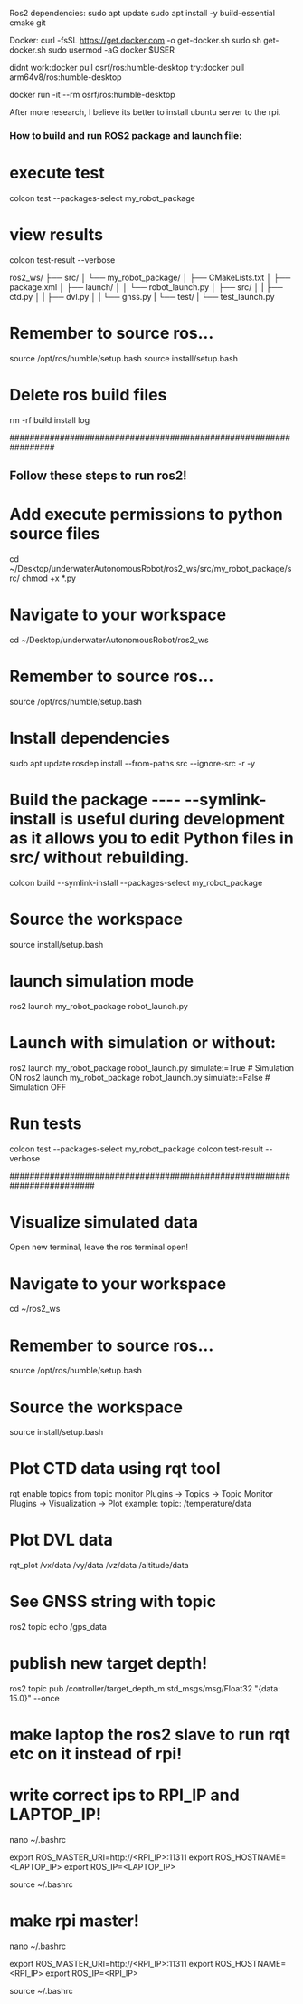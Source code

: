 Ros2 dependencies:
sudo apt update
sudo apt install -y build-essential cmake git

Docker:
curl -fsSL https://get.docker.com -o get-docker.sh
sudo sh get-docker.sh
sudo usermod -aG docker $USER

didnt work:docker pull osrf/ros:humble-desktop
try:docker pull arm64v8/ros:humble-desktop

docker run -it --rm osrf/ros:humble-desktop


After more research, I believe its better to install ubuntu server to the rpi.



### How to build and run ROS2 package and launch file:
# execute test
colcon test --packages-select my_robot_package
# view results
colcon test-result --verbose


ros2_ws/
├── src/
│   └── my_robot_package/
│       ├── CMakeLists.txt
│       ├── package.xml
│       ├── launch/
│       │   └── robot_launch.py
│       ├── src/
│       |    ├── ctd.py
│       |    ├── dvl.py
│       |    └── gnss.py
|       └── test/
|           └── test_launch.py


# Remember to source ros...
source /opt/ros/humble/setup.bash
source install/setup.bash

# Delete ros build files
rm -rf build install log

#################################################################
## Follow these steps to run ros2!
# Add execute permissions to python source files
cd ~/Desktop/underwaterAutonomousRobot/ros2_ws/src/my_robot_package/src/
chmod +x *.py

# Navigate to your workspace
cd ~/Desktop/underwaterAutonomousRobot/ros2_ws

# Remember to source ros...
source /opt/ros/humble/setup.bash

# Install dependencies
sudo apt update
rosdep install --from-paths src --ignore-src -r -y

# Build the package    ---- --symlink-install is useful during development as it allows you to edit Python files in src/ without rebuilding.
colcon build --symlink-install --packages-select my_robot_package

# Source the workspace
source install/setup.bash

# launch simulation mode
ros2 launch my_robot_package robot_launch.py

# Launch with simulation or without:
ros2 launch my_robot_package robot_launch.py simulate:=True  # Simulation ON
ros2 launch my_robot_package robot_launch.py simulate:=False # Simulation OFF

# Run tests
colcon test --packages-select my_robot_package
colcon test-result --verbose


#########################################################################
# Visualize simulated data
Open new terminal, leave the ros terminal open!
# Navigate to your workspace
cd ~/ros2_ws
# Remember to source ros...
source /opt/ros/humble/setup.bash
# Source the workspace
source install/setup.bash

# Plot CTD data using rqt tool
rqt
enable topics from topic monitor   Plugins -> Topics -> Topic Monitor
Plugins -> Visualization -> Plot
example: topic: /temperature/data

# Plot DVL data
rqt_plot /vx/data /vy/data /vz/data /altitude/data

# See GNSS string with topic
ros2 topic echo /gps_data

# publish new target depth!
ros2 topic pub /controller/target_depth_m std_msgs/msg/Float32 "{data: 15.0}" --once



# make laptop the ros2 slave to run rqt etc on it instead of rpi!
# write correct ips to RPI_IP and LAPTOP_IP!
nano ~/.bashrc

export ROS_MASTER_URI=http://<RPI_IP>:11311
export ROS_HOSTNAME=<LAPTOP_IP>
export ROS_IP=<LAPTOP_IP>

source ~/.bashrc

# make rpi master!
nano ~/.bashrc

export ROS_MASTER_URI=http://<RPI_IP>:11311
export ROS_HOSTNAME=<RPI_IP>
export ROS_IP=<RPI_IP>

source ~/.bashrc